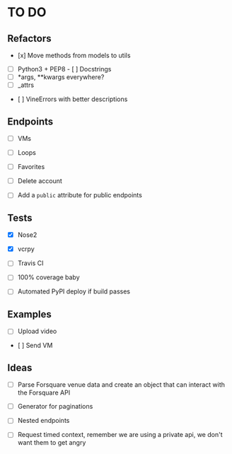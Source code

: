 TO DO
=====

Refactors
---------

- [x] Move methods from models to utils
- [ ] Python3 + PEP8
- [ ] Docstrings
- [ ] *args, **kwargs everywhere?
- [ ] _attrs
- [ ] VineErrors with better descriptions


Endpoints
---------

- [ ] VMs
- [ ] Loops
- [ ] Favorites
- [ ] Delete account
- [ ] Add a `public` attribute for public endpoints


Tests
-----

- [x] Nose2
- [x] vcrpy
- [ ] Travis CI
- [ ] 100% coverage baby
- [ ] Automated PyPI deploy if build passes


Examples
--------

- [ ] Upload video
- [ ] Send VM


Ideas
-----

- [ ] Parse Forsquare venue data and create an object that can interact with the Forsquare API
- [ ] Generator for paginations
- [ ] Nested endpoints
- [ ] Request timed context, remember we are using a private api, we don't want them to get angry

